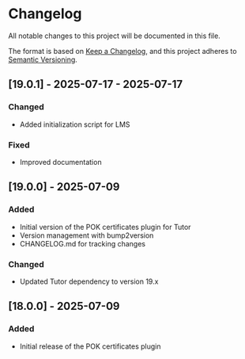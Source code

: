 # Changelog

All notable changes to this project will be documented in this file.

The format is based on [Keep a Changelog](https://keepachangelog.com/en/1.0.0/),
and this project adheres to [Semantic Versioning](https://semver.org/spec/v2.0.0.html).

## [19.0.1] - 2025-07-17 - 2025-07-17

### Changed
- Added initialization script for LMS

### Fixed
- Improved documentation

## [19.0.0] - 2025-07-09

### Added
- Initial version of the POK certificates plugin for Tutor
- Version management with bump2version
- CHANGELOG.md for tracking changes

### Changed
- Updated Tutor dependency to version 19.x

## [18.0.0] - 2025-07-09

### Added
- Initial release of the POK certificates plugin
